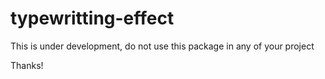 # typewritting-effect

This is under development, do not use this package in any of your project

Thanks!
